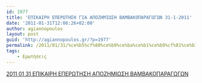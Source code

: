 ```yaml
---
id: 1977
title: 'ΕΠΙΚΑΙΡΗ ΕΠΕΡΩΤΗΣΗ ΓΙΑ ΑΠΟΖΗΜΙΩΣΗ ΒΑΜΒΑΚΟΠΑΡΑΓΩΓΩΝ 31-1-2011'
date: '2011-01-31T12:06:26+02:00'
author: agiannopoulos
layout: post
guid: 'http://agiannopoulos.gr/?p=1977'
permalink: /2011/01/31/%ce%b5%cf%80%ce%b9%ce%ba%ce%b1%ce%b9%cf%81%ce%b7-%ce%b5%cf%80%ce%b5%cf%81%cf%89%cf%84%ce%b7%cf%83%ce%b7-%ce%b3%ce%b9%ce%b1-%ce%b1%cf%80%ce%bf%ce%b6%ce%b7%ce%bc%ce%b9%cf%89%cf%83%ce%b7-%ce%b2%ce%b1/
tags:
    - Ερωτήσεις
---
```


[2011 01 31 ΕΠΙΚΑΙΡΗ ΕΠΕΡΩΤΗΣΗ ΑΠΟΖΗΜΙΩΣΗ ΒΑΜΒΑΚΟΠΑΡΑΓΩΓΩΝ](/wp-content/uploads/2012/04/2011-01-31-ceb5cf80ceb9cebaceb1ceb9cf81ceb7-ceb5cf80ceb5cf81cf89cf84ceb7cf83ceb7-ceb1cf80cebfceb6ceb7cebcceb9cf89cf83ceb7-ceb2ceb1cebcceb2.doc)